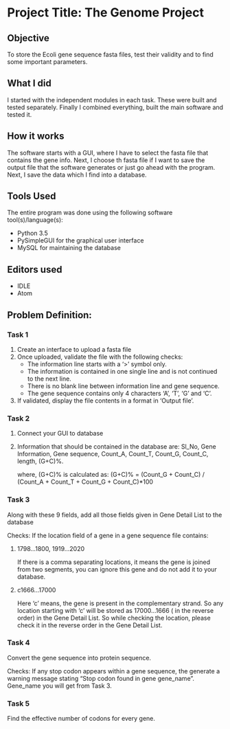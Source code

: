 # Project Title: The Genome Project

## Objective
To store the Ecoli gene sequence fasta files, test their validity and to find
some important parameters.

## What I did
I started with the independent modules in each task. These were built
and tested separately. Finally I combined everything, built the main
software and tested it.

## How it works
The software starts with a GUI, where I have to select the fasta file that
contains the gene info. Next, I choose th fasta file if I want to save the output file
that the software generates or just go ahead with the program. Next, I
save the data which I find into a database.

## Tools Used
The entire program was done using the following software tool(s)/language(s):
- Python 3.5
- PySimpleGUI for the graphical user interface
- MySQL for maintaining the database

## Editors used
- IDLE
- Atom


## Problem Definition:
### Task 1
1. Create an interface to upload a fasta file
2. Once uploaded, validate the file with the following checks:
    - The information line starts with a ‘>’ symbol only.
    - The information is contained in one single line and is not continued to the next line.
    - There is no blank line between information line and gene sequence.
    - The gene sequence contains only 4 characters ‘A’, ‘T’, ‘G’ and ‘C’.
3. If validated, display the file contents in a format in ‘Output file’.

### Task 2
1. Connect your GUI to database
2. Information that should be contained in the database are: Sl_No, Gene Information, Gene sequence, Count_A, Count_T, Count_G, Count_C, length, (G+C)%.

    where, (G+C)% is calculated as: (G+C)% = (Count_G + Count_C) / (Count_A + Count_T + Count_G + Count_C)*100

### Task 3
Along with these 9 fields, add all those fields given in Gene Detail List to the database

Checks: If the location field of a gene in a gene sequence file contains:
1. 1798...1800, 1919…2020

    If there is a comma separating locations, it means the gene is joined from two segments, you can ignore this gene and do not add it to your database.

2. c1666…17000

    Here ‘c’ means, the gene is present in the complementary strand. So any location starting with ‘c’ will be stored as 17000…1666 ( in the  reverse order) in the Gene Detail List. So while checking the location, please check it in the reverse order in the Gene Detail List.

### Task 4
Convert the gene sequence into protein sequence.

Checks: If any stop codon appears within a gene sequence, the generate a
warning message stating “Stop codon found in gene gene_name”. Gene_name you will get from Task 3.

### Task 5
Find the effective number of codons for every gene.
